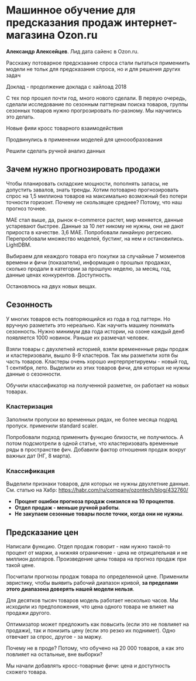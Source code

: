 # Машинное обучение для предсказания продаж интернет-магазина Ozon.ru

**Александр Алексейцев**. Лид дата сайенс в Ozon.ru.

Расскажу потоварное предскзаание спроса
стали пытаться примениить модели не тольк для предсказания спроса, но и для решения других задач

Доклад - продолжение доклада с хайлоад 2018

С тех пор прошел почти год, много нового сделали. 
В первую очередь, сделали исследование по сезонным паттернам поиска товаров, группы сезонных товаров нужно прогрозировать по-разному. Мы научились это делать. 

Новые фияи кросс товарного взаимодействия

Продвинулись в применении моделей для ценоообразования

Решили сделать ручной анализ данных

## Зачем нужно прогнозировать продажи

Чтобы планировать складские мощности, пополнять запасы, не допустить завалов, знать тренды. 
Хотим потоварно прогнозировать спрос на 1,5 миллиона товаров на максимально возможный без потери точности горизонт. 
Почему не скользящее среднее? Потому, что наш прогноз точнее. 

MAE стал выше, да, рынок e-commerce растет, мир меняется, данные устаревают быстрее. Данные за 10 лет никому не нужны, они не дают прироста в качестве. 
3,6 MAE. 
Попробовали линайную регресию. Перепробовали множество моделей, бустинг, на нем и остановились. 
LightDBM. 

Выбираем для кеаждого товара его покупки за случайные 7 моментов времени и фичи (показатели), информация о прошлых продажах, сколько продали в категории за прошлую неделю, за месяц, год, данные ценах конкурентов. 
Доступность. 

Остановлюсь на двух новых вещах. 

## Сезонность

У многих товаров есть повторяющийся из года в год паттерн. Но вручную разметить это нереально. 
Как научить машину понимать сезонность. 
Нужно минимум два года истории, на озоне каждый денб появляется 1000 новинок. Раньше их размечал человек. 

Взяли товары с двухлетней историей, взяли времененные ряды продаж и кластеризовали, вышло 8-9 кластеров. Так мы разметили хотя бы часть товаров. Кластеры очень хорошо инртерпретируемы - новый год, 1 сентября, лето. 
Выделили из этих товаров фичи, для которых не нужны данные о сезонности. 

Обучили классификатор на полученной разметке, он работает на новых товарах. 

### Кластеризация 

Заполнили пропуски во временных рядах, не более месяца подряд пропуск. 
применили standard scaler. 

Попробовали подход применить функцию близости, не получилось.
А потом подсмотрели в одной статье, что кластеризовать временные ряды в пространстве фич. 
Добавили фактор отношения продаж вокруг важных дат (НГ, 8 марта). 

### Классификация

Выделили признаки товаров, для которых не нужны двухлетние данные. 
См. статью на Хабр: https://habr.com/ru/company/ozontech/blog/432760/ 

- **Процент ошибки прогноза продаж снизился на 10 процентов**.
- **Отдел продаж - меньше ручной работы**.
- **Не закупаем сезонные товары после точки, когда они не нужны**.

## Предсказание цен

Написали функцию. 
Отдел продаж говорит - нам нужно такой-то процент от маржи, а нижняя ограничение - цена не отрицательная и не миллион долларов. Произведение цены товара на прогноз продаж при такой цене. 

Посчитали прогнозы продаж товара по определенной цене. Применили эвристику, чтобы выявить рабочий диапазон кривой, **за пределами этого диапазона доверять нашей модели нельзя**.

Для десятков тысяч товаров модель работает несколько часов. 
Мы исходили из предположения, что цена одного товара не влияет на продажи другого. 

Оптимизатор может предложить как повысить (если это не повлияет на продажи), так и понизить цену (если это резко их поднимет). Одно отвечает за спрос, другое - за маржу. 

Почему не в проде? Потому, что обучено на 20 000 товаров, а как это повлияет на остальные, вне выборки? 

Мы начали добавлять кросс-товарные фичи: цена и доступность схожего товара. 
